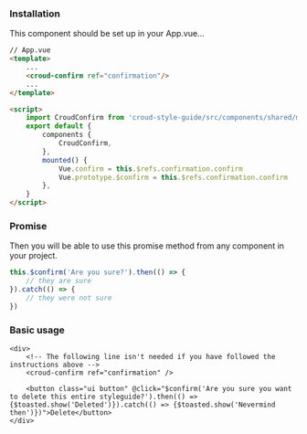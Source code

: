 ### Installation
This component should be set up in your App.vue...

```html static
// App.vue
<template>
    ...
    <croud-confirm ref="confirmation"/>
    ...
</template>

<script>
    import CroudConfirm from 'croud-style-guide/src/components/shared/misc/Confirm'
    export default {
        components {
            CroudConfirm,
        },
        mounted() {
            Vue.confirm = this.$refs.confirmation.confirm
            Vue.prototype.$confirm = this.$refs.confirmation.confirm
        },
    }
</script>
```

### Promise
Then you will be able to use this promise method from any component in your project.

```js static
this.$confirm('Are you sure?').then(() => {
    // they are sure
}).catch(() => {
    // they were not sure
})
```

### Basic usage

    <div>
        <!-- The following line isn't needed if you have followed the instructions above -->
        <croud-confirm ref="confirmation" />

        <button class="ui button" @click="$confirm('Are you sure you want to delete this entire styleguide?').then(() => {$toasted.show('Deleted')}).catch(() => {$toasted.show('Nevermind then')})">Delete</button>
    </div>
